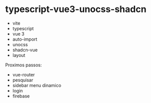 # typescript-vue3-unocss-shadcn

- vite
- typescript
- vue 3
- auto-import
- unocss
- shadcn-vue
- layout

Proximos passos:

- vue-router
- pesquisar
- sidebar menu dinamico
- login
- firebase
